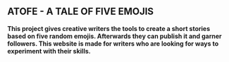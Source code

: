 ## ATOFE - A TALE OF FIVE EMOJIS

**This project gives creative writers the tools to create a short stories based on five random emojis. Afterwards they can publish it and garner followers. This website is made for writers who are looking for ways to experiment with their skills.** 
